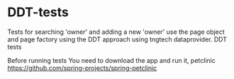 # DDT-tests
Tests for searching 'owner' and adding a new 'owner' use the page object and page factory using the DDT approach using tngtech dataprovider. DDT tests

Before running tests You need to download the app and run it, petclinic https://github.com/spring-projects/spring-petclinic
